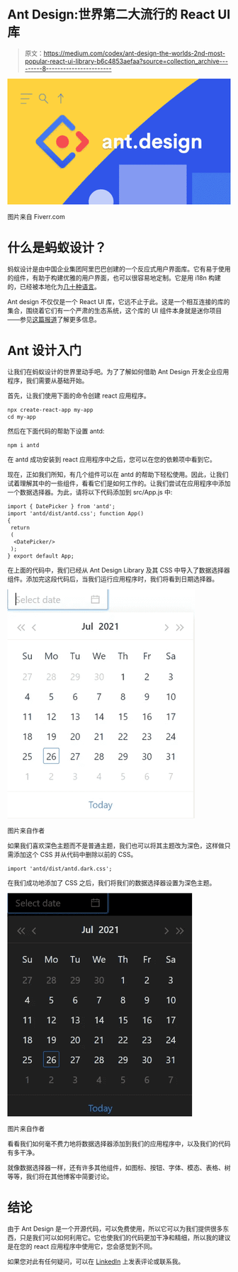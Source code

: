 # Ant Design:世界第二大流行的 React UI 库

> 原文：<https://medium.com/codex/ant-design-the-worlds-2nd-most-popular-react-ui-library-b6c4853aefaa?source=collection_archive---------8----------------------->

![](img/20c3a1837ac50fa9942dec456a4592af.png)

图片来自 Fiverr.com

# **什么是蚂蚁设计？**

蚂蚁设计是由中国企业集团阿里巴巴创建的一个反应式用户界面库。它有易于使用的组件，有助于构建优雅的用户界面，也可以很容易地定制。它是用 i18n 构建的，已经被本地化为[几十种语言](https://ant.design/docs/react/i18n#Supported-languages:)。

Ant design 不仅仅是一个 React UI 库，它远不止于此。这是一个相互连接的库的集合，围绕着它们有一个严肃的生态系统，这个库的 UI 组件本身就是迷你项目——参见[这篇报道](https://github.com/react-component)了解更多信息。

# **Ant 设计入门**

让我们在蚂蚁设计的世界里动手吧。为了了解如何借助 Ant Design 开发企业应用程序，我们需要从基础开始。

首先，让我们使用下面的命令创建 react 应用程序。

```
npx create-react-app my-app
cd my-app
```

然后在下面代码的帮助下设置 antd:

```
npm i antd
```

在 antd 成功安装到 react 应用程序中之后，您可以在您的依赖项中看到它。

现在，正如我们所知，有几个组件可以在 antd 的帮助下轻松使用。因此，让我们试着理解其中的一些组件，看看它们是如何工作的。让我们尝试在应用程序中添加一个数据选择器。为此，请将以下代码添加到 src/App.js 中:

```
import { DatePicker } from 'antd';
import 'antd/dist/antd.css'; function App() 
{  
 return 
 (
  <DatePicker/>
 );
} export default App;
```

在上面的代码中，我们已经从 Ant Design Library 及其 CSS 中导入了数据选择器组件。添加完这段代码后，当我们运行应用程序时，我们将看到日期选择器。

![](img/abcd1d340cca8b97365f15f4ef0dba98.png)

图片来自作者

如果我们喜欢深色主题而不是普通主题，我们也可以将其主题改为深色，这样做只需添加这个 CSS 并从代码中删除以前的 CSS。

```
import 'antd/dist/antd.dark.css';
```

在我们成功地添加了 CSS 之后，我们将我们的数据选择器设置为深色主题。

![](img/b7cced7a3be648a5031c989a853b5df6.png)

图片来自作者

看看我们如何毫不费力地将数据选择器添加到我们的应用程序中，以及我们的代码有多干净。

就像数据选择器一样，还有许多其他组件，如图标、按钮、字体、模态、表格、树等等，我们将在其他博客中简要讨论。

# **结论**

由于 Ant Design 是一个开源代码，可以免费使用，所以它可以为我们提供很多东西，只是我们可以如何利用它。它也使我们的代码更加干净和精细，所以我的建议是在您的 react 应用程序中使用它，您会感觉到不同。

如果您对此有任何疑问，可以在 [LinkedIn](https://www.linkedin.com/in/harsh-8711a81a0/) 上发表评论或联系我。